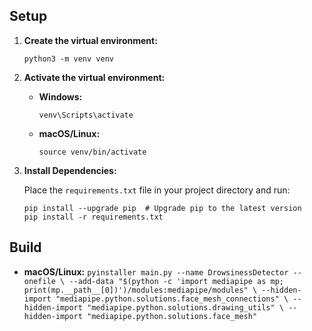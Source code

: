 ## Setup
1. **Create the virtual environment:**

   ```
   python3 -m venv venv
   ```

2. **Activate the virtual environment:**

   - **Windows:**
     ```
     venv\Scripts\activate
     ```

   - **macOS/Linux:**
     ```
     source venv/bin/activate
     ```

3. **Install Dependencies:**

   Place the `requirements.txt` file in your project directory and run:

   ```
   pip install --upgrade pip  # Upgrade pip to the latest version
   pip install -r requirements.txt
   ```

## Build
   - **macOS/Linux:**
    ```
    pyinstaller main.py --name DrowsinessDetector --onefile \
    --add-data "$(python -c 'import mediapipe as mp; print(mp.__path__[0])')/modules:mediapipe/modules" \
    --hidden-import "mediapipe.python.solutions.face_mesh_connections" \
    --hidden-import "mediapipe.python.solutions.drawing_utils" \
    --hidden-import "mediapipe.python.solutions.face_mesh"
    ```

